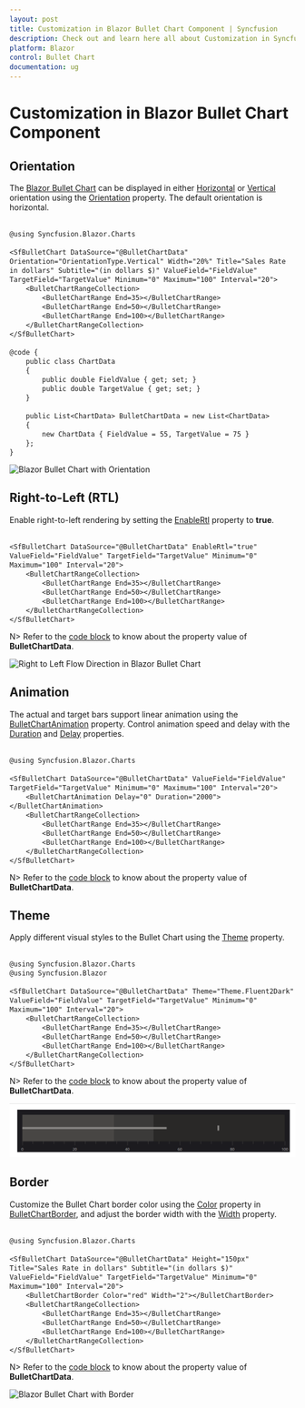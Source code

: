 ```yaml
---
layout: post
title: Customization in Blazor Bullet Chart Component | Syncfusion
description: Check out and learn here all about Customization in Syncfusion Blazor Bullet Chart component and more.
platform: Blazor
control: Bullet Chart 
documentation: ug
---
```


# Customization in Blazor Bullet Chart Component

## Orientation

The [Blazor Bullet Chart](https://www.syncfusion.com/blazor-components/blazor-bullet-chart) can be displayed in either [Horizontal](https://help.syncfusion.com/cr/blazor/Syncfusion.Blazor.Charts.OrientationType.html#Syncfusion_Blazor_Charts_OrientationType_Horizontal) or [Vertical](https://help.syncfusion.com/cr/blazor/Syncfusion.Blazor.Charts.OrientationType.html#Syncfusion_Blazor_Charts_OrientationType_Vertical) orientation using the [Orientation](https://help.syncfusion.com/cr/blazor/Syncfusion.Blazor.Charts.SfBulletChart-1.html#Syncfusion_Blazor_Charts_SfBulletChart_1_Orientation) property. The default orientation is horizontal.

```cshtml

@using Syncfusion.Blazor.Charts

<SfBulletChart DataSource="@BulletChartData" Orientation="OrientationType.Vertical" Width="20%" Title="Sales Rate in dollars" Subtitle="(in dollars $)" ValueField="FieldValue" TargetField="TargetValue" Minimum="0" Maximum="100" Interval="20">
    <BulletChartRangeCollection>
        <BulletChartRange End=35></BulletChartRange>
        <BulletChartRange End=50></BulletChartRange>
        <BulletChartRange End=100></BulletChartRange>
    </BulletChartRangeCollection>
</SfBulletChart>

@code {
    public class ChartData
    {
        public double FieldValue { get; set; }
        public double TargetValue { get; set; }
    }

    public List<ChartData> BulletChartData = new List<ChartData>
    {
        new ChartData { FieldValue = 55, TargetValue = 75 }
    };
}

```

![Blazor Bullet Chart with Orientation](images/blazor-bullet-chart-orientation.png)

## Right-to-Left (RTL)

Enable right-to-left rendering by setting the [EnableRtl](https://help.syncfusion.com/cr/blazor/Syncfusion.Blazor.Charts.SfBulletChart-1.html#Syncfusion_Blazor_Charts_SfBulletChart_1_EnableRtl) property to **true**.

```cshtml

<SfBulletChart DataSource="@BulletChartData" EnableRtl="true" ValueField="FieldValue" TargetField="TargetValue" Minimum="0" Maximum="100" Interval="20">
    <BulletChartRangeCollection>
        <BulletChartRange End=35></BulletChartRange>
        <BulletChartRange End=50></BulletChartRange>
        <BulletChartRange End=100></BulletChartRange>
    </BulletChartRangeCollection>
</SfBulletChart>

```

N> Refer to the [code block](#orientation) to know about the property value of **BulletChartData**.

![Right to Left Flow Direction in Blazor Bullet Chart](images/blazor-bullet-chart-right-to-left-direction.png)

## Animation

The actual and target bars support linear animation using the [BulletChartAnimation](https://help.syncfusion.com/cr/blazor/Syncfusion.Blazor.Charts.BulletChartAnimation.html) property. Control animation speed and delay with the [Duration](https://help.syncfusion.com/cr/blazor/Syncfusion.Blazor.Charts.BulletChartAnimation.html#Syncfusion_Blazor_Charts_BulletChartAnimation_Duration) and [Delay](https://help.syncfusion.com/cr/blazor/Syncfusion.Blazor.Charts.BulletChartAnimation.html#Syncfusion_Blazor_Charts_BulletChartAnimation_Delay) properties.

```cshtml

@using Syncfusion.Blazor.Charts

<SfBulletChart DataSource="@BulletChartData" ValueField="FieldValue" TargetField="TargetValue" Minimum="0" Maximum="100" Interval="20">
    <BulletChartAnimation Delay="0" Duration="2000"></BulletChartAnimation>
    <BulletChartRangeCollection>
        <BulletChartRange End=35></BulletChartRange>
        <BulletChartRange End=50></BulletChartRange>
        <BulletChartRange End=100></BulletChartRange>
    </BulletChartRangeCollection>
</SfBulletChart>

```

N> Refer to the [code block](#orientation) to know about the property value of **BulletChartData**.

## Theme

Apply different visual styles to the Bullet Chart using the [Theme](https://help.syncfusion.com/cr/blazor/Syncfusion.Blazor.Charts.SfBulletChart-1.html#Syncfusion_Blazor_Charts_SfBulletChart_1_Theme) property.

```cshtml

@using Syncfusion.Blazor.Charts
@using Syncfusion.Blazor

<SfBulletChart DataSource="@BulletChartData" Theme="Theme.Fluent2Dark" ValueField="FieldValue" TargetField="TargetValue" Minimum="0" Maximum="100" Interval="20">
    <BulletChartRangeCollection>
        <BulletChartRange End=35></BulletChartRange>
        <BulletChartRange End=50></BulletChartRange>
        <BulletChartRange End=100></BulletChartRange>
    </BulletChartRangeCollection>
</SfBulletChart>

```

N> Refer to the [code block](#orientation) to know about the property value of **BulletChartData**.

![Applying Theme to Blazor Bullet Chart](images/blazor-bullet-chart-theme.png)

## Border

Customize the Bullet Chart border color using the [Color](https://help.syncfusion.com/cr/blazor/Syncfusion.Blazor.Charts.BulletChartCommonBorder.html#Syncfusion_Blazor_Charts_BulletChartCommonBorder_Color) property in [BulletChartBorder](https://help.syncfusion.com/cr/blazor/Syncfusion.Blazor.Charts.SfBulletChart-1.html#Syncfusion_Blazor_Charts_SfBulletChart_1_Theme), and adjust the border width with the [Width](https://help.syncfusion.com/cr/blazor/Syncfusion.Blazor.Charts.BulletChartCommonBorder.html#Syncfusion_Blazor_Charts_BulletChartCommonBorder_Width) property.

```cshtml

@using Syncfusion.Blazor.Charts

<SfBulletChart DataSource="@BulletChartData" Height="150px" Title="Sales Rate in dollars" Subtitle="(in dollars $)" ValueField="FieldValue" TargetField="TargetValue" Minimum="0" Maximum="100" Interval="20">
    <BulletChartBorder Color="red" Width="2"></BulletChartBorder>
    <BulletChartRangeCollection>
        <BulletChartRange End=35></BulletChartRange>
        <BulletChartRange End=50></BulletChartRange>
        <BulletChartRange End=100></BulletChartRange>
    </BulletChartRangeCollection>
</SfBulletChart>

```

N> Refer to the [code block](#orientation) to know about the property value of **BulletChartData**.

![Blazor Bullet Chart with Border](images/blazor-bullet-chart-with-border.png)
